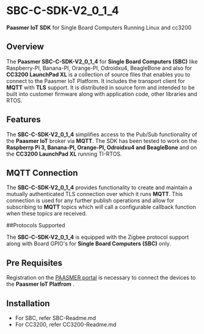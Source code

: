 # SBC-C-SDK-V2_0_1_4
**Paasmer IoT SDK** for Single Board Computers Running Linux and cc3200

## Overview
The **Paasmer SBC-C-SDK-V2_0_1_4** for **Single Board Computers (SBC)** like Raspberry-PI, Banana-PI, Orange-PI, Odroidxu4, BeagleBone and also for **CC3200 LaunchPad XL** is a collection of source files that enables you to connect to the Paasmer IoT Platform. It includes the transport client for **MQTT** with **TLS** support.  It is distributed in source form and intended to be built into customer firmware along with application code, other libraries and RTOS.

## Features
The **SBC-C-SDK-V2_0_1_4** simplifies access to the Pub/Sub functionality of the **Paasmer IoT** broker via **MQTT**. The SDK has been tested to work on the **Raspberrp Pi 3, Banana-PI, Orange-PI, Odroidxu4 and BeagleBone** and on the **CC3200 LaunchPad XL** running TI-RTOS. 

## MQTT Connection
The **SBC-C-SDK-V2_0_1_4** provides functionality to create and maintain a mutually authenticated TLS connection over which it runs **MQTT**. This connection is used for any further publish operations and allow for subscribing to **MQTT** topics which will call a configurable callback function when these topics are received.

##Protocols Supported

The **SBC-C-SDK-V2_0_1_4** is equipped with the Zigbee protocol support along with Board GPIO's for **Single Board Computers (SBC)** only.

## Pre Requisites

Registration on the  [PAASMER portal](http://developers.paasmer.co/) is necessary to connect the devices to the **Paasmer IoT Platfrom** .

## Installation
* For SBC, refer SBC-Readme.md
* For CC3200, refer CC3200-Readme.md

